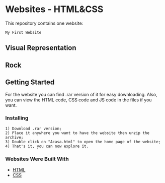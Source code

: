 # Websites - HTML&CSS
This repository contains one website:
```
My First Website
```

## Visual Representation
Rock
-----

## Getting Started
For the website you can find .rar version of it for easy downloading. Also, you can view the HTML code, CSS code and JS code in the files if you want.

### Installing
```
1) Download .rar version;
2) Place it anywhere you want to have the website then unzip the archive;
3) Double click on "Acasa.html" to open the home page of the website;
4) That's it, you can now explore it.
```
### Websites Were Built With
* [HTML](https://www.google.com/search?q=html&oq=html&aqs=chrome.0.69i59l2j69i60l3j69i65.768j0j7&sourceid=chrome&ie=UTF-8)
* [CSS](https://www.google.com/search?sxsrf=ACYBGNSz1WHUZbgp0l2NWNmRDcTBvcbCzQ%3A1572193551722&ei=D8W1XcjoK9GX8gKbtZigCA&q=css&oq=css&gs_l=psy-ab.3..35i39i19j35i39j0i67l8.6036.6267..6508...0.3..0.97.283.3......0....1..gws-wiz.......0i71j0j0i131.FUFupdOrTc4&ved=0ahUKEwiIrKyx7bzlAhXRi1wKHZsaBoQQ4dUDCAs&uact=5)

